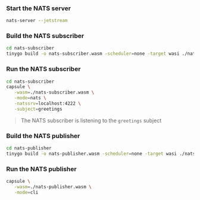 
### Start the NATS server

```bash
nats-server --jetstream
```

### Build the NATS subscriber

```bash
cd nats-subscriber
tinygo build -o nats-subscriber.wasm -scheduler=none -target wasi ./nats-subscriber.go
```

### Run the NATS subscriber

```bash
cd nats-subscriber
capsule \
   -wasm=./nats-subscriber.wasm \
   -mode=nats \
   -natssrv=localhost:4222 \
   -subject=greetings
```
> The NATS subscriber is listening to the `greetings` subject


### Build the NATS publisher

```bash
cd nats-publisher
tinygo build -o nats-publisher.wasm -scheduler=none -target wasi ./nats-publisher.go
```

### Run the NATS publisher

```bash
capsule \
   -wasm=./nats-publisher.wasm \
   -mode=cli
```
